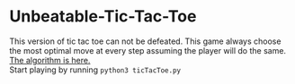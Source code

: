 # Unbeatable-Tic-Tac-Toe
This version of tic tac toe can not be defeated. This game always choose the most optimal move at every step assuming the player will do the same.<br>
[The algorithm is here.](https://en.wikipedia.org/wiki/Minimax)<br>
 Start playing by running  ``` python3 ticTacToe.py ```
